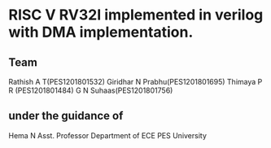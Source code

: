
# RISC V RV32I implemented in verilog with DMA implementation. 

## Team 

Rathish A T(PES1201801532)
Giridhar N Prabhu(PES1201801695)
Thimaya P R (PES1201801484)
G N Suhaas(PES1201801756)

## under the guidance of
Hema N 
Asst. Professor
Department of ECE 
PES University

